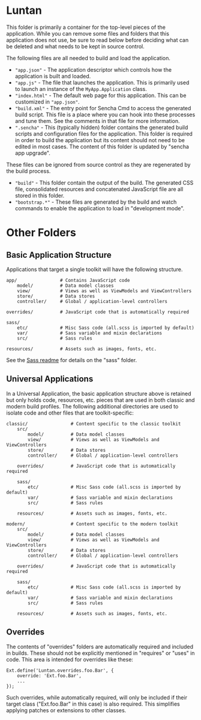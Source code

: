 # Luntan

This folder is primarily a container for the top-level pieces of the application.
While you can remove some files and folders that this application does not use,
be sure to read below before deciding what can be deleted and what needs to be
kept in source control.

The following files are all needed to build and load the application.

 - `"app.json"` - The application descriptor which controls how the application is
   built and loaded.
 - `"app.js"` - The file that launches the application. This is primarily used to
   launch an instance of the `MyApp.Application` class.
 - `"index.html"` - The default web page for this application. This can be customized
   in `"app.json"`.
 - `"build.xml"` - The entry point for Sencha Cmd to access the generated build
   script. This file is a place where you can hook into these processes and tune
   them. See the comments in that file for more information.
 - `".sencha"` - This (typically hidden) folder contains the generated build scripts
   and configuration files for the application. This folder is required in order to
   build the application but its content should not need to be edited in most cases.
   The content of this folder is updated by "sencha app upgrade".

These files can be ignored from source control as they are regenerated by the build
process.

 - `"build"` - This folder contain the output of the build. The generated CSS file,
   consolidated resources and concatenated JavaScript file are all stored in this
   folder.
 - `"bootstrap.*"` - These files are generated by the build and watch commands to
   enable the application to load in "development mode".

# Other Folders

## Basic Application Structure

Applications that target a single toolkit will have the following structure.

    app/                # Contains JavaScript code
        model/          # Data model classes
        view/           # Views as well as ViewModels and ViewControllers
        store/          # Data stores
        controller/     # Global / application-level controllers

    overrides/          # JavaScript code that is automatically required

    sass/
        etc/            # Misc Sass code (all.scss is imported by default)
        var/            # Sass variable and mixin declarations
        src/            # Sass rules

    resources/          # Assets such as images, fonts, etc.

See the [Sass readme](sass/Readme.md) for details on the "sass" folder.

## Universal Applications

In a Universal Application, the basic application structure above is retained but
only holds code, resources, etc. pieces that are used in both classic and modern
build profiles. The following additional directories are used to isolate code and
other files that are toolkit-specific:

    classic/                # Content specific to the classic toolkit
        src/
            model/          # Data model classes
            view/           # Views as well as ViewModels and ViewControllers
            store/          # Data stores
            controller/     # Global / application-level controllers

        overrides/          # JavaScript code that is automatically required

        sass/
            etc/            # Misc Sass code (all.scss is imported by default)
            var/            # Sass variable and mixin declarations
            src/            # Sass rules

        resources/          # Assets such as images, fonts, etc.

    modern/                 # Content specific to the modern toolkit
        src/
            model/          # Data model classes
            view/           # Views as well as ViewModels and ViewControllers
            store/          # Data stores
            controller/     # Global / application-level controllers

        overrides/          # JavaScript code that is automatically required

        sass/
            etc/            # Misc Sass code (all.scss is imported by default)
            var/            # Sass variable and mixin declarations
            src/            # Sass rules

        resources/          # Assets such as images, fonts, etc.

## Overrides

The contents of "overrides" folders are automatically required and included in
builds. These should not be explicitly mentioned in "requires" or "uses" in code.
This area is intended for overrides like these:

    Ext.define('Luntan.overrides.foo.Bar', {
        override: 'Ext.foo.Bar',
        ...
    });

Such overrides, while automatically required, will only be included if their target
class ("Ext.foo.Bar" in this case) is also required. This simplifies applying
patches or extensions to other classes.
